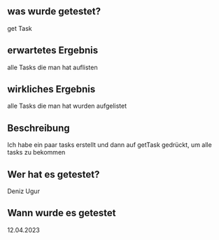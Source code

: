 
## was wurde getestet?

get Task

## erwartetes Ergebnis

alle Tasks die man hat auflisten

## wirkliches Ergebnis

alle Tasks die man hat wurden aufgelistet

## Beschreibung

Ich habe ein paar tasks erstellt und dann auf getTask gedrückt, um alle tasks zu bekommen

## Wer hat es getestet?

Deniz Ugur

## Wann wurde es getestet

12.04.2023